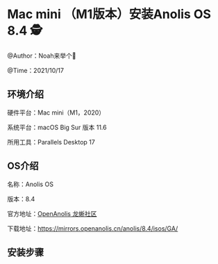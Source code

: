 # Mac mini （M1版本）安装Anolis OS 8.4 :detective:


@Author：Noah来举个🌰

@Time：2021/10/17


## 环境介绍

硬件平台：Mac mini（M1，2020）

系统平台：macOS Big Sur 版本 11.6

所用工具：Parallels Desktop 17


## OS介绍

名称：Anolis OS

版本：8.4

官方地址：[OpenAnolis 龙蜥社区](https://openanolis.cn/)

下载地址：https://mirrors.openanolis.cn/anolis/8.4/isos/GA/


## 安装步骤
